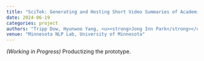 ```yaml
---
title: "SciTok: Generating and Hosting Short Video Summaries of Academic Papers"
date: 2024-06-19
categories: project
authors: "Tripp Dow, Hyunwoo Yang, <u><strong>Jong Inn Park</strong></u>, Dongyeop Kang, more collaborators..."
venue: "Minnesota NLP Lab, University of Minnesota"
---
```

<em>(Working in Progress)</em> Productizing the prototype.